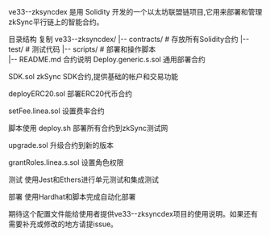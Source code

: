 ve33--zksyncdex 是用 Solidity 开发的一个以太坊联盟链项目,它用来部署和管理zkSync平行链上的智能合约。

目录结构
复制
ve33--zksyncdex/
|-- contracts/  # 存放所有Solidity合约
|-- test/       # 测试代码
|-- scripts/    # 部署和操作脚本    
|-- README.md
合约说明
Deploy.generic.s.sol
通用部署合约

SDK.sol
zkSync SDK合约,提供基础的帐户和交易功能

deployERC20.sol
部署ERC20代币合约

setFee.linea.sol
设置费率合约

脚本使用
deploy.sh
部署所有合约到zkSync测试网

upgrade.sol
升级合约到新的版本

grantRoles.linea.s.sol
设置角色权限

测试
使用Jest和Ethers进行单元测试和集成测试

部署
使用Hardhat和脚本完成自动化部署

期待这个配置文件能给使用者提供ve33--zksyncdex项目的使用说明。如果还有需要补充或修改的地方请提issue。
